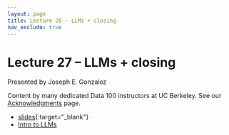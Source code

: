 ```yaml
---
layout: page
title: Lecture 28 – LLMs + closing
nav_exclude: true
---
```


# Lecture 27 – LLMs + closing

Presented by Joseph E. Gonzalez

Content by many dedicated Data 100 instructors at UC Berkeley. See our [Acknowledgments](../../acks) page.

- [slides](https://docs.google.com/presentation/d/1f6-eAWfBk_lev8rktvAwBredlpzCTtcNDKZok0V-9XQ/edit?usp=sharing){:target="_blank"}
- [Intro to LLMs](https://drive.google.com/file/d/1bN2eMA3RxZWPG7QM8z5yq5GBGGpPjm2H/view?usp=sharing)
